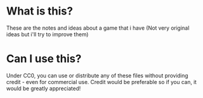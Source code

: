 # What is this?
These are the notes and ideas about a game that i have (Not very original ideas but i'll try to improve them)

# Can I use this?
Under CC0, you can use or distribute any of these files without providing credit - even for commercial use. Credit would be preferable so if you can, it would be greatly appreciated!

